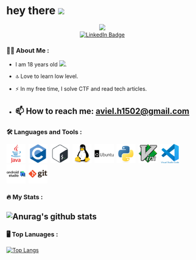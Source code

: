 <h1>
  hey there
  <img src="https://media.giphy.com/media/hvRJCLFzcasrR4ia7z/giphy.gif" width="30px"/>
</h1>
<div id="header" align="center">
  <img src="https://media.giphy.com/media/ZVik7pBtu9dNS/giphy.gif" width="300"/>
</div>
<div id="badges" align="center">
  <a href="https://www.linkedin.com/in/aviel-chanukaev">
    <img src="https://img.shields.io/badge/LinkedIn-blue?style=for-the-badge&logo=linkedin&logoColor=white" alt="LinkedIn Badge" width="170"/>
  </a>
</div>
    
### :man_technologist: About Me :
- I am 18 years old <img src="https://media.giphy.com/media/WUlplcMpOCEmTGBtBW/giphy.gif" width="30">.

- :top: Love to learn low level.
    
- :zap: In my free time, I solve CTF and read tech articles.

- :mailbox: How to reach me: aviel.h1502@gmail.com
    ---

### :hammer_and_wrench: Languages and Tools :
<div>
  <img src="https://github.com/devicons/devicon/blob/master/icons/java/java-original-wordmark.svg" title="Java" alt="Java" width="50" height="50"/>&nbsp;
  <img src="https://github.com/devicons/devicon/blob/master/icons/c/c-original.svg" title="C" alt="C" width="50" height="50"/>&nbsp;
  <img src="https://github.com/devicons/devicon/blob/master/icons/bash/bash-original.svg" title="Bash" alt="Bash" width="50" height="50"/>&nbsp;
  <img src="https://github.com/devicons/devicon/blob/master/icons/linux/linux-original.svg" title="Linux" alt="Linux" width="50" height="50"/>&nbsp;
  <img src="https://github.com/devicons/devicon/blob/master/icons/ubuntu/ubuntu-plain-wordmark.svg" title="Ubuntu" alt="Ubuntu" width="50" height="50"/>&nbsp;
  <img src="https://github.com/devicons/devicon/blob/master/icons/python/python-original.svg" title="Python" alt="Python" width="50" height="50"/>&nbsp;
  <img src="https://github.com/devicons/devicon/blob/master/icons/vim/vim-original.svg" title="Vim" alt="Vim" width="50" height="50"/>&nbsp;
  <img src="https://github.com/devicons/devicon/blob/master/icons/vscode/vscode-original-wordmark.svg" title="VScode" alt="VScode" width="50" height="50"/>&nbsp;
  <img src="https://github.com/devicons/devicon/blob/master/icons/androidstudio/androidstudio-original-wordmark.svg" title="Android Studio" alt="Android Studio" width="50" height="50"/>&nbsp;
  <img src="https://github.com/devicons/devicon/blob/master/icons/git/git-original-wordmark.svg" title="Git" **alt="Git" width="50" height="50"/>
</div>
    
### :fire: My Stats :
![Anurag's github stats](https://github-readme-stats.vercel.app/api?username=Aviel15)
---
    
### :desktop_computer: Top Lanuages :
[![Top Langs](https://github-readme-stats.vercel.app/api/top-langs/?username=Aviel15&theme=dark&background=000000)](https://github.com/anuraghazra/github-readme-stats)
<img src="https://komarev.com/ghpvc/?username=Aviel15&style=flat-square&color=blue" alt="" width="200"/>
